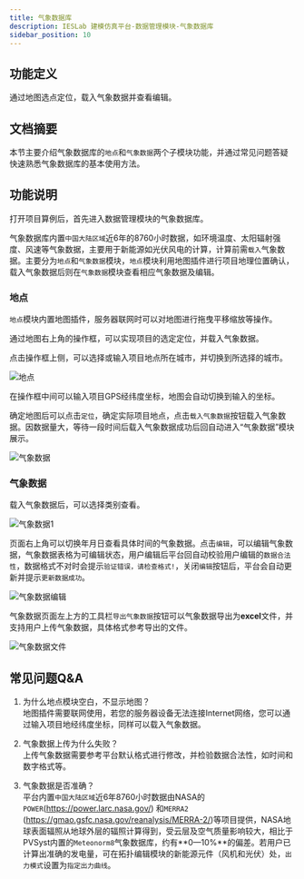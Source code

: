 ```yaml
---
title: 气象数据库
description: IESLab 建模仿真平台-数据管理模块-气象数据库
sidebar_position: 10
---
```



## 功能定义
通过地图选点定位，载入气象数据并查看编辑。

## 文档摘要

本节主要介绍气象数据库的`地点`和`气象数据`两个子模块功能，并通过常见问题答疑快速熟悉气象数据库的基本使用方法。

## 功能说明

打开项目算例后，首先进入数据管理模块的气象数据库。

气象数据库内置`中国大陆区域`近6年的8760小时数据，如环境温度、太阳辐射强度、风速等气象数据，主要用于新能源如光伏风电的计算，计算前需`载入`气象数据。主要分为`地点`和`气象数据`模块，`地点`模块利用地图插件进行项目地理位置确认，载入气象数据后则在`气象数据`模块查看相应气象数据及编辑。

### 地点

`地点`模块内置地图插件，服务器联网时可以对地图进行拖曳平移缩放等操作。

通过地图右上角的操作框，可以实现项目的选定定位，并载入气象数据。

点击操作框上侧，可以选择或输入项目地点所在城市，并切换到所选择的城市。

![地点](./location.png.png "地点")

在操作框中间可以输入项目GPS经纬度坐标，地图会自动切换到输入的坐标。

确定地图后可以点击`定位`，确定实际项目地点，点击`载入气象数据`按钮载入气象数据。因数据量大，等待一段时间后载入气象数据成功后回自动进入“气象数据”模块展示。

![气象数据](./data.png.png "气象数据")

### 气象数据

载入气象数据后，可以选择类别查看。

![气象数据1](./data1.png.png "气象数据1")

页面右上角可以切换年月日查看具体时间的气象数据。点击`编辑`，可以编辑气象数据，气象数据表格为可编辑状态，用户编辑后平台回自动校验用户编辑的`数据合法性`，数据格式不对时会提示`验证错误，请检查格式!`，关闭`编辑`按钮后，平台会自动更新并提示`更新数据成功`。

![气象数据编辑](./edit.png.png "气象数据编辑")

气象数据页面左上方的工具栏`导出气象数据`按钮可以气象数据导出为**excel**文件，并支持用户上传气象数据，具体格式参考导出的文件。

![气象数据文件](./file.png.png "气象数据文件")

## 常见问题Q&A

1. 为什么地点模块空白，不显示地图？  
   地图插件需要联网使用，若您的服务器设备无法连接Internet网络，您可以通过输入项目地经纬度坐标，同样可以载入气象数据。

2. 气象数据上传为什么失败？  
   上传气象数据需要参考平台默认格式进行修改，并检验数据合法性，如时间和数字格式等。
   
3. 气象数据是否准确？  
   平台内置`中国大陆区域`近6年8760小时数据由NASA的`POWER`(https://power.larc.nasa.gov/) 和`MERRA2` (https://gmao.gsfc.nasa.gov/reanalysis/MERRA-2/)等项目提供，NASA地球表面辐照从地球外层的辐照计算得到，受云层及空气质量影响较大，相比于PVSyst内置的`Meteonorm8`气象数据库，约有**0—10%**的偏差。若用户已计算出准确的发电量，可在拓扑编辑模块的新能源元件（风机和光伏）处，`出力模式`设置为`指定出力曲线`。